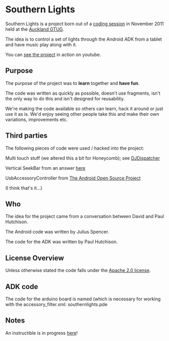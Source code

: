 Southern Lights
===============

Southern Lights is a project born out of a [coding session](http://www.meetup.com/Auckland-GTUG/events/41034342/) in November 2011 held at the [Auckland GTUG](http://www.gtugs.org/chapter.jsp?id=982001).

The idea is to control a set of lights through the Android ADK from a tablet and have music play along with it.

You can [see the project](http://www.youtube.com/watch?v=Q8WRH6P0_uY) in action on youtube.


Purpose
-------
The purpose of the project was to <b>learn</b> together and <b>have fun</b>.

The code was written as quickly as possible, doesn't use fragments, isn't the only way to do this and isn't designed for reusability.

We're making the code available so others can learn, hack it around or just use it as is. We'd enjoy seeing other people take this and make their own variations, improvements etc.


Third parties
------------
The following pieces of code were used / hacked into the project:

Multi touch stuff (we altered this a bit for Honeycomb); see [DJDispatcher](https://bitbucket.org/damiankolakowski/djdispatcher/src)

Vertical SeekBar from an answer [here](http://stackoverflow.com/questions/4892179/need-working-vertical-seekbar)

UsbAccessoryController from [The Android Open Source Project](http://source.android.com/source/index.html)

(I think that's it...)


Who
---
The idea for the project came from a conversation between David and Paul Hutchison.

The Android code was written by Julius Spencer.

The code for the ADK was written by Paul Hutchison.


License Overview
----------------
Unless otherwise stated the code falls under the [Apache 2.0 license](http://www.apache.org/licenses/LICENSE-2.0.html).


ADK code
--------
The code for the arduino board is named (which is necessary for working with the accessory_filter.xml:
southernlights.pde


Notes
-----
An instructible is in progress [here](http://www.instructables.com/id/Android-Christmas-Lights-Controller/)!